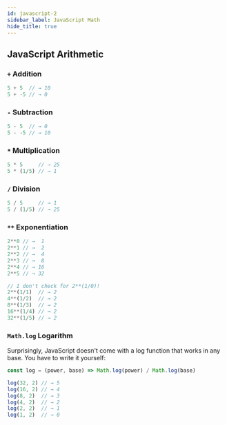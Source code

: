 ```yaml
---
id: javascript-2
sidebar_label: JavaScript Math
hide_title: true
---
```


## JavaScript Arithmetic

### `+` Addition

``` javascript
5 + 5  // → 10
5 + -5 // → 0
```

### `-` Subtraction

``` javascript
5 - 5  // → 0
5 - -5 // → 10
```

### `*` Multiplication

``` javascript
5 * 5     // → 25
5 * (1/5) // → 1
```

### `/` Division

``` javascript
5 / 5     // → 1 
5 / (1/5) // → 25
```

### `**` Exponentiation

``` javascript
2**0 // →  1
2**1 // →  2
2**2 // →  4
2**3 // →  8
2**4 // → 16
2**5 // → 32

// I don't check for 2**(1/0)!
2**(1/1)  // → 2
4**(1/2)  // → 2
8**(1/3)  // → 2
16**(1/4) // → 2
32**(1/5) // → 2
```

### `Math.log` Logarithm

Surprisingly, JavaScript doesn't come with a log function that works in any 
base. You have to write it yourself:

``` javascript
const log = (power, base) => Math.log(power) / Math.log(base)

log(32, 2) // → 5
log(16, 2) // → 4
log(8, 2)  // → 3
log(4, 2)  // → 2
log(2, 2)  // → 1
log(1, 2)  // → 0
```
